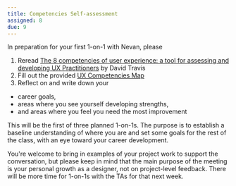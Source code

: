 ```yaml
---
title: Competencies Self-assessment
assigned: 8
due: 9
---
```


In preparation for your first 1-on-1 with Nevan, please

1. Reread [The 8 competencies of user experience: a tool for assessing and developing UX Practitioners](https://www.userfocus.co.uk/articles/8-competencies-of-user-experience.html) by David Travis
2. Fill out the provided [UX Competencies Map](https://www.userfocus.co.uk/pdf/competency-map.pdf)
3. Reflect on and write down your
  - career goals,
  - areas where you see yourself developing strengths,
  - and areas where you feel you need the most improvement

This will be the first of three planned 1-on-1s. The purpose is to establish a baseline understanding of where you are and set some goals for the rest of the class, with an eye toward your career development.

You're welcome to bring in examples of your project work to support the conversation, but please keep in mind that the main purpose of the meeting is your personal growth as a designer, not on project-level feedback. There will be more time for 1-on-1s with the TAs for that next week.
